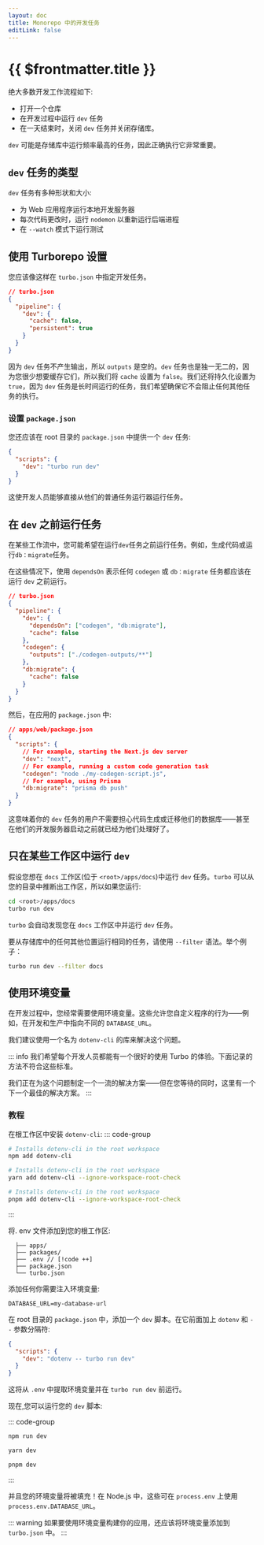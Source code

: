 ```yaml
---
layout: doc
title: Monorepo 中的开发任务
editLink: false
---
```


# {{ $frontmatter.title }}

绝大多数开发工作流程如下:

- 打开一个仓库
- 在开发过程中运行 `dev` 任务
- 在一天结束时，关闭 `dev` 任务并关闭存储库。

`dev` 可能是存储库中运行频率最高的任务，因此正确执行它非常重要。

## `dev` 任务的类型

`dev` 任务有多种形状和大小:

- 为 Web 应用程序运行本地开发服务器
- 每次代码更改时，运行 `nodemon` 以重新运行后端进程
- 在 `--watch` 模式下运行测试

## 使用 Turborepo 设置

您应该像这样在 `turbo.json` 中指定开发任务。

```json
// turbo.json
{
  "pipeline": {
    "dev": {
      "cache": false,
      "persistent": true
    }
  }
}
```

因为 `dev` 任务不产生输出，所以 `outputs` 是空的。`dev` 任务也是独一无二的，因为您很少想要缓存它们，所以我们将 `cache` 设置为 `false`。我们还将持久化设置为 `true`，因为 `dev` 任务是长时间运行的任务，我们希望确保它不会阻止任何其他任务的执行。

### 设置 `package.json`

您还应该在 root 目录的 `package.json` 中提供一个 `dev` 任务:

```json
{
  "scripts": {
    "dev": "turbo run dev"
  }
}
```

这使开发人员能够直接从他们的普通任务运行器运行任务。

## 在 `dev` 之前运行任务

在某些工作流中，您可能希望在运行`dev`任务之前运行任务。例如，生成代码或运行`db：migrate`任务。

在这些情况下，使用 `dependsOn` 表示任何 `codegen` 或 `db：migrate` 任务都应该在运行 `dev` 之前运行。

```json
// turbo.json
{
  "pipeline": {
    "dev": {
      "dependsOn": ["codegen", "db:migrate"],
      "cache": false
    },
    "codegen": {
      "outputs": ["./codegen-outputs/**"]
    },
    "db:migrate": {
      "cache": false
    }
  }
}
```

然后，在应用的 `package.json` 中:

```json
// apps/web/package.json
{
  "scripts": {
    // For example, starting the Next.js dev server
    "dev": "next",
    // For example, running a custom code generation task
    "codegen": "node ./my-codegen-script.js",
    // For example, using Prisma
    "db:migrate": "prisma db push"
  }
}
```

这意味着你的 `dev` 任务的用户不需要担心代码生成或迁移他们的数据库——甚至在他们的开发服务器启动之前就已经为他们处理好了。

## 只在某些工作区中运行 `dev`

假设您想在 `docs` 工作区(位于 `<root>/apps/docs`)中运行 `dev` 任务。`turbo` 可以从您的目录中推断出工作区，所以如果您运行:

```bash
cd <root>/apps/docs
turbo run dev
```

`turbo` 会自动发现您在 `docs` 工作区中并运行 `dev` 任务。

要从存储库中的任何其他位置运行相同的任务，请使用 `--filter` 语法。举个例子：

```bash
turbo run dev --filter docs
```

## 使用环境变量

在开发过程中，您经常需要使用环境变量。这些允许您自定义程序的行为——例如，在开发和生产中指向不同的 `DATABASE_URL`。

我们建议使用一个名为 `dotenv-cli` 的库来解决这个问题。

::: info
我们希望每个开发人员都能有一个很好的使用 Turbo 的体验。下面记录的方法不符合这些标准。

我们正在为这个问题制定一个一流的解决方案——但在您等待的同时，这里有一个下一个最佳的解决方案。
:::

### 教程

在根工作区中安装 `dotenv-cli`:
::: code-group

```bash [npm]
# Installs dotenv-cli in the root workspace
npm add dotenv-cli
```

```bash [yarn]
# Installs dotenv-cli in the root workspace
yarn add dotenv-cli --ignore-workspace-root-check
```

```bash [pnpm]
# Installs dotenv-cli in the root workspace
pnpm add dotenv-cli --ignore-workspace-root-check
```

:::

将. env 文件添加到您的根工作区:

```
  ├── apps/
  ├── packages/
  ├── .env // [!code ++]
  ├── package.json
  └── turbo.json
```

添加任何你需要注入环境变量:

```
DATABASE_URL=my-database-url
```

在 root 目录的 `package.json` 中，添加一个 `dev` 脚本。在它前面加上 `dotenv` 和 `--` 参数分隔符:

```json
{
  "scripts": {
    "dev": "dotenv -- turbo run dev"
  }
}
```

这将从 `.env` 中提取环境变量并在 `turbo run dev` 前运行。

现在,您可以运行您的 `dev` 脚本:

::: code-group

```bash [npm]
npm run dev
```

```bash [yarn]
yarn dev
```

```bash [pnpm]
pnpm dev
```

:::

并且您的环境变量将被填充！在 Node.js 中，这些可在 `process.env` 上使用 `process.env.DATABASE_URL`。

::: warning
如果要使用环境变量构建你的应用，还应该将环境变量添加到 `turbo.json` 中。
:::
